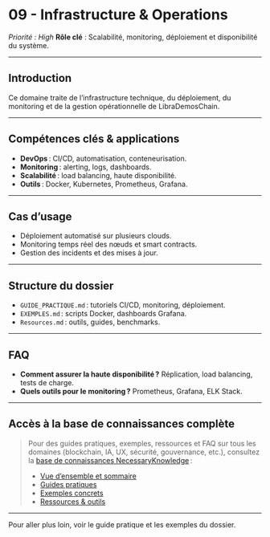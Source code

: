 # 09 - Infrastructure & Operations
*Priorité : High*
**Rôle clé** : Scalabilité, monitoring, déploiement et disponibilité du système.

---

## Introduction
Ce domaine traite de l’infrastructure technique, du déploiement, du monitoring et de la gestion opérationnelle de LibraDemosChain.

---

## Compétences clés & applications
- **DevOps** : CI/CD, automatisation, conteneurisation.
- **Monitoring** : alerting, logs, dashboards.
- **Scalabilité** : load balancing, haute disponibilité.
- **Outils** : Docker, Kubernetes, Prometheus, Grafana.

---

## Cas d’usage
- Déploiement automatisé sur plusieurs clouds.
- Monitoring temps réel des nœuds et smart contracts.
- Gestion des incidents et des mises à jour.

---

## Structure du dossier
- `GUIDE_PRACTIQUE.md` : tutoriels CI/CD, monitoring, déploiement.
- `EXEMPLES.md` : scripts Docker, dashboards Grafana.
- `Resources.md` : outils, guides, benchmarks.

---

## FAQ
- **Comment assurer la haute disponibilité ?**
  Réplication, load balancing, tests de charge.
- **Quels outils pour le monitoring ?**
  Prometheus, Grafana, ELK Stack.

---

## Accès à la base de connaissances complète

> Pour des guides pratiques, exemples, ressources et FAQ sur tous les domaines (blockchain, IA, UX, sécurité, gouvernance, etc.), consultez la [base de connaissances NecessaryKnowledge](../README.md) :
>
> - [Vue d’ensemble et sommaire](../README.md)
> - [Guides pratiques](./GUIDE_PRACTIQUE.md)
> - [Exemples concrets](./EXEMPLES.md)
> - [Ressources & outils](./Resources.md)

---

Pour aller plus loin, voir le guide pratique et les exemples du dossier.

